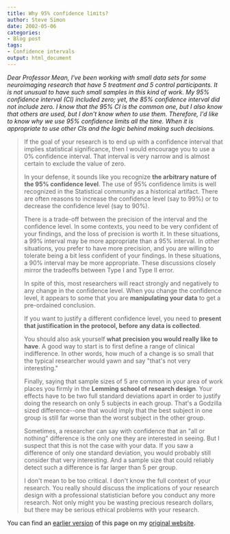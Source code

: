 ```yaml
---
title: Why 95% confidence limits?
author: Steve Simon
date: 2002-05-06
categories:
- Blog post
tags:
- Confidence intervals
output: html_document
---
```

*Dear Professor Mean,* *I've been working with small data sets for some
neuroimaging research that have 5 treatment and 5 control participants.
It is not unusual to have such small samples in this kind of work. My
95% confidence interval (CI) included zero; yet, the 85% confidence
interval did not include zero. I know that the 95% CI is the common one,
but I also know that others are used, but I don't know when to use
them. Therefore, I'd like to know why we use 95% confidence limits all
the time. When it is appropriate to use other CIs and the logic behind
making such decisions.*

> If the goal of your research is to end up with a confidence interval
> that implies statistical significance, then I would encourage you to
> use a 0% confidence interval. That interval is very narrow and is
> almost certain to exclude the value of zero.
>
> In your defense, it sounds like you recognize **the arbitrary nature
> of the 95% confidence level**. The use of 95% confidence limits is
> well recognized in the Statistical community as a historical artifact.
> There are often reasons to increase the confidence level (say to 99%)
> or to decrease the confidence level (say to 90%).
>
> There is a trade-off between the precision of the interval and the
> confidence level. In some contexts, you need to be very confident of
> your findings, and the loss of precision is worth it. In these
> situations, a 99% interval may be more appropriate than a 95%
> interval. In other situations, you prefer to have more precision, and
> you are willing to tolerate being a bit less confident of your
> findings. In these situations, a 90% interval may be more appropriate.
> These discussions closely mirror the tradeoffs between Type I and Type
> II error.
>
> In spite of this, most researchers will react strongly and negatively
> to any change in the confidence level. When you change the confidence
> level, it appears to some that you are **manipulating your data** to
> get a pre-ordained conclusion.
>
> If you want to justify a different confidence level, you need to
> **present that justification in the protocol, before any data is
> collected**.
>
> You should also ask yourself **what precision you would really like to
> have**. A good way to start is to first define a range of clinical
> indifference. In other words, how much of a change is so small that
> the typical researcher would yawn and say "that's not very
> interesting."
>
> Finally, saying that sample sizes of 5 are common in your area of work
> places you firmly in the **Lemming school of research design**. Your
> effects have to be two full standard deviations apart in order to
> justify doing the research on only 5 subjects in each group. That's a
> Godzilla sized difference--one that would imply that the best subject
> in one group is still far worse than the worst subject in the other
> group.
>
> Sometimes, a researcher can say with confidence that an "all or
> nothing" difference is the only one they are interested in seeing.
> But I suspect that this is not the case with your data. If you saw a
> difference of only one standard deviation, you would probably still
> consider that very interesting. And a sample size that could reliably
> detect such a difference is far larger than 5 per group.
>
> I don't mean to be too critical. I don't know the full context of
> your research. You really should discuss the implications of your
> research design with a professional statistician before you conduct
> any more research. Not only might you be wasting precious research
> dollars, but there may be serious ethical problems with your research.

You can find an [earlier version](http://www.pmean.com/02/why95.html) of this page on my [original website](http://www.pmean.com/original_site.html).